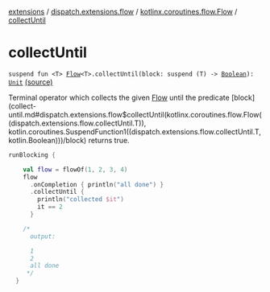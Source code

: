 [extensions](../../index.md) / [dispatch.extensions.flow](../index.md) / [kotlinx.coroutines.flow.Flow](index.md) / [collectUntil](./collect-until.md)

# collectUntil

`suspend fun <T> `[`Flow`](https://kotlin.github.io/kotlinx.coroutines/kotlinx-coroutines-core/kotlinx.coroutines.flow/-flow/index.html)`<T>.collectUntil(block: suspend (T) -> `[`Boolean`](https://kotlinlang.org/api/latest/jvm/stdlib/kotlin/-boolean/index.html)`): `[`Unit`](https://kotlinlang.org/api/latest/jvm/stdlib/kotlin/-unit/index.html) [(source)](https://github.com/RBusarow/Dispatch/tree/master/extensions/src/main/java/dispatch/extensions/flow/Terminal.kt#L58)

Terminal operator which collects the given [Flow](https://kotlin.github.io/kotlinx.coroutines/kotlinx-coroutines-core/kotlinx.coroutines.flow/-flow/index.html) until the predicate [block](collect-until.md#dispatch.extensions.flow$collectUntil(kotlinx.coroutines.flow.Flow((dispatch.extensions.flow.collectUntil.T)), kotlin.coroutines.SuspendFunction1((dispatch.extensions.flow.collectUntil.T, kotlin.Boolean)))/block) returns true.

``` kotlin
runBlocking {

    val flow = flowOf(1, 2, 3, 4)
    flow
      .onCompletion { println("all done") }
      .collectUntil {
        println("collected $it")
        it == 2
      }

    /*
      output:

      1
      2
      all done
     */
  }
```

